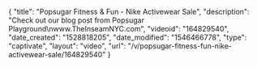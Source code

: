 {
    "title": "Popsugar Fitness & Fun - Nike Activewear Sale",
    "description": "Check out our blog post from Popsugar Playground\nwww.TheInseamNYC.com",
    "videoid": "164829540",
    "date_created": "1528818205",
    "date_modified": "1546466778",
    "type": "captivate",
    "layout": "video",
    "url": "\/v\/popsugar-fitness-fun-nike-activewear-sale\/164829540"
}